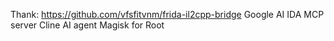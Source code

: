 Thank:
https://github.com/vfsfitvnm/frida-il2cpp-bridge
Google AI
IDA MCP server
Cline AI agent
Magisk for Root
